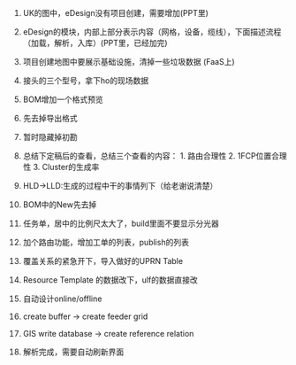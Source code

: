 1. UK的图中，eDesign没有项目创建，需要增加(PPT里)
2. eDesign的模块，内部上部分表示内容（网格，设备，缆线），下面描述流程（加载，解析，入库）(PPT里，已经加完)
3. 项目创建地图中要展示基础设施，清掉一些垃圾数据 (FaaS上)
4. 接头的三个型号，拿下ho的现场数据
5. BOM增加一个格式预览
6. 先去掉导出格式
7. 暂时隐藏掉初勘
8. 总结下定稿后的查看，总结三个查看的内容： 1. 路由合理性 2. 1FCP位置合理性 3. Cluster的生成率
9. HLD->LLD:生成的过程中干的事情列下（给老谢说清楚）
10. BOM中的New先去掉
11. 任务单，居中的比例尺太大了，build里面不要显示分光器

1. 加个路由功能，增加工单的列表，publish的列表
2. 覆盖关系的紧急开下，导入做好的UPRN Table
3. Resource Template 的数据改下，ulf的数据直接改
4. 自动设计online/offline
5. create buffer -> create feeder grid
6. GIS write database -> create reference relation
7. 解析完成，需要自动刷新界面